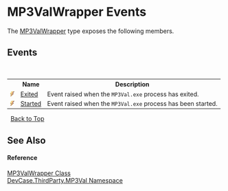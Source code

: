 # MP3ValWrapper Events
 

The <a href="T_DevCase_ThirdParty_MP3Val_MP3ValWrapper">MP3ValWrapper</a> type exposes the following members.


## Events
&nbsp;<table><tr><th></th><th>Name</th><th>Description</th></tr><tr><td>![Public event](media/pubevent.gif "Public event")</td><td><a href="E_DevCase_ThirdParty_MP3Val_MP3ValWrapper_Exited">Exited</a></td><td>
Event raised when the `MP3Val.exe` process has exited.</td></tr><tr><td>![Public event](media/pubevent.gif "Public event")</td><td><a href="E_DevCase_ThirdParty_MP3Val_MP3ValWrapper_Started">Started</a></td><td>
Event raised when the `MP3Val.exe` process has been started.</td></tr></table>&nbsp;
<a href="#mp3valwrapper-events">Back to Top</a>

## See Also


#### Reference
<a href="T_DevCase_ThirdParty_MP3Val_MP3ValWrapper">MP3ValWrapper Class</a><br /><a href="N_DevCase_ThirdParty_MP3Val">DevCase.ThirdParty.MP3Val Namespace</a><br />